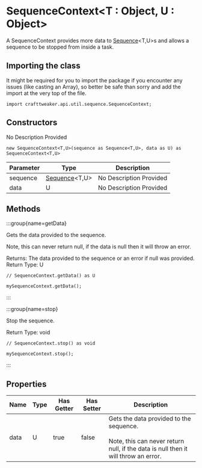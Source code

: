 # SequenceContext&LT;T : Object, U : Object&GT;

A SequenceContext provides more data to [Sequence](/vanilla/api/util/sequence/Sequence)&lt;T,U&gt;s and allows a sequence to be stopped from inside a task.

## Importing the class

It might be required for you to import the package if you encounter any issues (like casting an Array), so better be safe than sorry and add the import at the very top of the file.
```zenscript
import crafttweaker.api.util.sequence.SequenceContext;
```


## Constructors

No Description Provided
```zenscript
new SequenceContext<T,U>(sequence as Sequence<T,U>, data as U) as SequenceContext<T,U>
```
| Parameter | Type | Description |
|-----------|------|-------------|
| sequence | [Sequence](/vanilla/api/util/sequence/Sequence)&lt;T,U&gt; | No Description Provided |
| data | U | No Description Provided |



## Methods

:::group{name=getData}

Gets the data provided to the sequence.

 Note, this can never return null, if the data is null then it will throw an error.

Returns: The data provided to the sequence or an error if null was provided.  
Return Type: U

```zenscript
// SequenceContext.getData() as U

mySequenceContext.getData();
```

:::

:::group{name=stop}

Stop the sequence.

Return Type: void

```zenscript
// SequenceContext.stop() as void

mySequenceContext.stop();
```

:::


## Properties

| Name | Type | Has Getter | Has Setter | Description |
|------|------|------------|------------|-------------|
| data | U | true | false | Gets the data provided to the sequence. <br />  <br />  Note, this can never return null, if the data is null then it will throw an error. |

